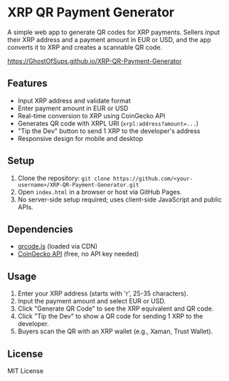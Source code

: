 # XRP QR Payment Generator

A simple web app to generate QR codes for XRP payments. Sellers input their XRP address and a payment amount in EUR or USD, and the app converts it to XRP and creates a scannable QR code.

https://GhostOfSups.github.io/XRP-QR-Payment-Generator

## Features
- Input XRP address and validate format
- Enter payment amount in EUR or USD
- Real-time conversion to XRP using CoinGecko API
- Generates QR code with XRPL URI (`xrpl:address?amount=...`)
- "Tip the Dev" button to send 1 XRP to the developer's address
- Responsive design for mobile and desktop

## Setup
1. Clone the repository: `git clone https://github.com/<your-username>/XRP-QR-Payment-Generator.git`
2. Open `index.html` in a browser or host via GitHub Pages.
3. No server-side setup required; uses client-side JavaScript and public APIs.

## Dependencies
- [qrcode.js](https://davidshimjs.github.io/qrcodejs/) (loaded via CDN)
- [CoinGecko API](https://www.coingecko.com/en/api) (free, no API key needed)

## Usage
1. Enter your XRP address (starts with 'r', 25-35 characters).
2. Input the payment amount and select EUR or USD.
3. Click "Generate QR Code" to see the XRP equivalent and QR code.
4. Click "Tip the Dev" to show a QR code for sending 1 XRP to the developer.
5. Buyers scan the QR with an XRP wallet (e.g., Xaman, Trust Wallet).

## License
MIT License

